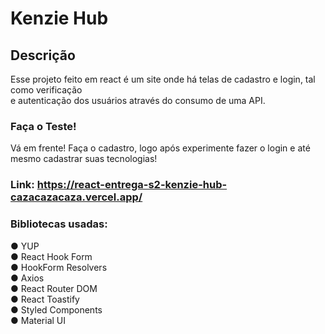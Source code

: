 # Kenzie Hub

## Descrição

Esse projeto feito em react é um site onde há telas de cadastro e login, tal como verificação\
e autenticação dos usuários através do consumo de uma API.

### Faça o Teste!

Vá em frente! Faça o cadastro, logo após experimente fazer o login e até mesmo cadastrar suas tecnologias!

### Link: https://react-entrega-s2-kenzie-hub-cazacazacaza.vercel.app/

### Bibliotecas usadas:

● YUP\
● React Hook Form\
● HookForm Resolvers\
● Axios\
● React Router DOM\
● React Toastify\
● Styled Components\
● Material UI
